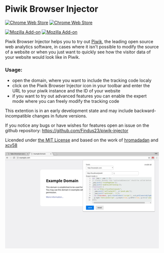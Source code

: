 Piwik Browser Injector
========

[![Chrome Web Store](https://img.shields.io/chrome-web-store/v/bglodhjbeeolbfpodfacccmnjledmggn.svg)](https://chrome.google.com/webstore/detail/piwik-injector/bglodhjbeeolbfpodfacccmnjledmggn)
[![Chrome Web Store](https://img.shields.io/badge/chrome%20web%20store-download%20now-brightgreen.svg)](https://chrome.google.com/webstore/detail/piwik-injector/bglodhjbeeolbfpodfacccmnjledmggn)


[![Mozilla Add-on](https://img.shields.io/amo/v/piwik-injector.svg)](https://addons.mozilla.org/de/firefox/addon/piwik-injector/)
[![Mozilla Add-on](https://img.shields.io/badge/mozilla%20addon-download%20now-brightgreen.svg)](https://addons.mozilla.org/de/firefox/addon/piwik-injector/)

Piwik Browser Injector helps you to try out [Piwik](https://piwik.org/), the leading open source web analytics software, in cases where it isn't possible to modify the source of a website or when you just want to quickly see how the visitor data of your website would look like in Piwik.

### Usage:
* open the domain, where you want to include the tracking code localy
* click on the Piwik Browser Injector icon in your toolbar and enter the URL to your piwik instance and the ID of your website
* if you want to try out advanced features you can enable the expert mode where you can freely modify the tracking code

This extention is in an early development state and may include backward-incompatible changes in future versions.

If you notice any bugs or have wishes for features open an issue on the github repository:
https://github.com/Findus23/piwik-injector


Licended under [the MIT License](https://github.com/Findus23/piwik-injector/blob/master/LICENSE) and based on the work of [hromadadan](https://github.com/guzart/customjs) and [xcv58](https://github.com/xcv58/Custom-JavaScript-for-Websites-2)

![screenshot](docs/screenshot_chrome_1.png)